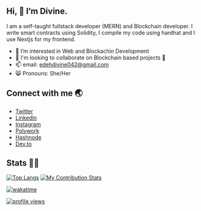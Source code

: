 ## Hi, 👋 I’m Divine.

I am a self-taught fullstack developer (MERN) and Blockchain developer. I write smart contracts using Solidity, I compile my code using hardhat and I use Nextjs for my frontend. 

- 👀 I’m interested in Web and Blockachin Development
- 👭 I'm looking to collaborate on Blockchain based projects 🚀
- 📫 email: edehdivine042@gmail.com 
- 😸 Pronouns: She/Her

## Connect with me 🌏
- [Twitter](https://twitter.com/divine_edeh1)
- [Linkedin](https://www.linkedin.com/in/divine-edeh/)
- [Instagram](https://www.instagram.com/divine_edeh/)
- [Polywork](https://www.polywork.com/favor)
- [Hashnode](https://hashnode.com/@Favor)
- [Dev.to](https://dev.to/favor)

## Stats 👩‍💻
[![Top Langs](https://github-readme-stats.vercel.app/api/top-langs/?username=nmasi322)](https://github.com/anuraghazra/github-readme-stats)
[![My Contribution Stats](https://github-contribution-stats.vercel.app/api/?username=nmasi322&layout=compact)](https://github.com/nmasi322/github-contribution-stats/)

[![wakatime](https://wakatime.com/badge/user/d56946e6-ea1a-4912-b46f-6ac69e2e9dac.svg)](https://wakatime.com/@d56946e6-ea1a-4912-b46f-6ac69e2e9dac)

[![profile views](https://visitcount.itsvg.in/api?id=nmasi322&label=Profile%20Views&color=0&icon=0&pretty=false)](https://visitcount.itsvg.in)


<!---
nmasi322/nmasi322 is a ✨ special ✨ repository because its `README.md` (this file) appears on your GitHub profile.
You can click the Preview link to take a look at your changes.
--->
